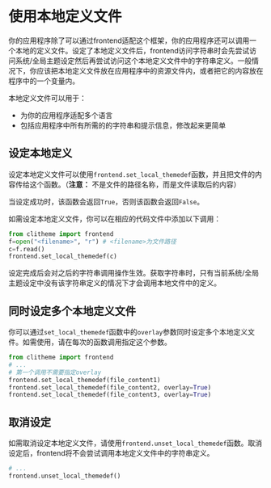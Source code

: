 # 使用本地定义文件

你的应用程序除了可以通过frontend适配这个框架，你的应用程序还可以调用一个本地的定义文件。设定了本地定义文件后，frontend访问字符串时会先尝试访问系统/全局主题设定然后再尝试访问这个本地定义文件中的字符串定义。一般情况下，你应该把本地定义文件放在应用程序中的资源文件内，或者把它的内容放在程序中的一个变量内。

本地定义文件可以用于：
- 为你的应用程序适配多个语言
- 包括应用程序中所有所需的的字符串和提示信息，修改起来更简单

## 设定本地定义

设定本地定义文件可以使用`frontend.set_local_themedef`函数，并且把文件的内容传给这个函数。（**注意：** 不是文件的路径名称，而是文件读取后的内容）

当设定成功时，该函数会返回`True`，否则该函数会返回`False`。

如需设定本地定义文件，你可以在相应的代码文件中添加以下调用：

```py
from clitheme import frontend
f=open("<filename>", "r") # <filename>为文件路径
c=f.read() 
frontend.set_local_themedef(c)
```

设定完成后会对之后的字符串调用操作生效。获取字符串时，只有当前系统/全局主题设定中没有该字符串定义的情况下才会调用本地文件中的定义。

## 同时设定多个本地定义文件

你可以通过`set_local_themedef`函数中的`overlay`参数同时设定多个本地定义文件。如需使用，请在每次的函数调用指定这个参数。

```py
from clitheme import frontend
# ...
# 第一个调用不需要指定overlay
frontend.set_local_themedef(file_content1)
frontend.set_local_themedef(file_content2, overlay=True)
frontend.set_local_themedef(file_content3, overlay=True)
```

## 取消设定

如需取消设定本地定义文件，请使用`frontend.unset_local_themedef`函数。取消设定后，frontend将不会尝试调用本地定义文件中的字符串定义。

```py
# ...
frontend.unset_local_themedef()
```
